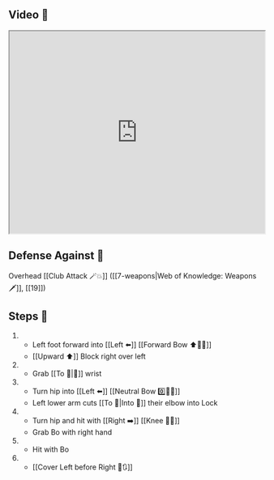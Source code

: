 ## Video 🎥

<iframe src="https://www.youtube.com/embed/TF0fgz7zemw?start=827" width="100%" height="400"></iframe>

## Defense Against 🤺

Overhead [[Club Attack 🪄💥]] ([[7-weapons|Web of Knowledge: Weapons 🗡️]], [[19]])

## Steps 👣

1. - Left foot forward into [[Left ⬅️]] [[Forward Bow ⬆️🧍‍♂️]]
    - [[Upward ⬆️]] Block right over left
2. - Grab [[To 🎯|🎯]] wrist
3. - Turn hip into [[Left ⬅️]] [[Neutral Bow 0️⃣🧍‍♂️]]
    - Left lower arm cuts [[To 🎯|Into 🎯]] their elbow into Lock
4. - Turn hip and hit with [[Right ➡️]] [[Knee 🦵💥]]
    - Grab Bo with right hand
5. - Hit with Bo
6. - [[Cover Left before Right 🦶🔃]]
